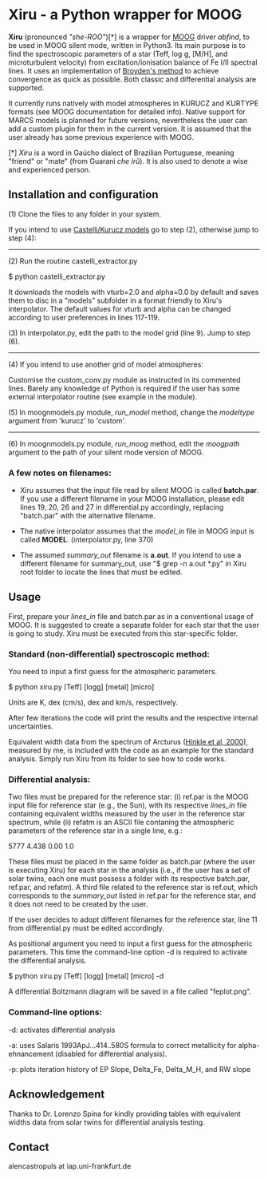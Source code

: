 # Xiru - a Python wrapper for MOOG

**Xiru** (pronounced *"she-ROO"*)[\*] is a wrapper for [MOOG](https://www.as.utexas.edu/~chris/moog.html) driver *abfind*, to be used in MOOG silent mode, written in Python3. Its main purpose is to find the spectroscopic parameters of a star (Teff, log g, [M/H], and microturbulent velocity) from excitation/ionisation balance of Fe I/II spectral lines. It uses an implementation of [Broyden's method](https://www.ams.org/journals/mcom/1965-19-092/S0025-5718-1965-0198670-6/home.html) to achieve convergence as quick as possible. Both classic and differential analysis are supported.

It currently runs natively with model atmospheres in KURUCZ and KURTYPE formats (see MOOG documentation for detailed info). Native support for MARCS models is planned for future versions, nevertheless the user can add a custom plugin for them in the current version. It is assumed that the user already has some previous experience with MOOG.

[\*] *Xiru* is a word in Gaúcho dialect of Brazilian Portuguese, meaning "friend" or "mate" (from Guarani *che irũ*). It is also used to denote a wise and experienced person.

## Installation and configuration

(1) Clone the files to any folder in your system.

If you intend to use [Castelli/Kurucz models](https://wwwuser.oats.inaf.it/castelli/grids.html) go to step (2), otherwise jump to step (4):

---

(2) Run the routine castelli_extractor.py

$ python castelli_extractor.py

It downloads the models with vturb=2.0 and alpha=0.0 by default and saves them to disc in a "models" subfolder in a format friendly to Xiru's interpolator. The default values for vturb and alpha can be changed according to user preferences in lines 117-119. 

(3) In interpolator.py, edit the path to the model grid (line 9). Jump to step (6).

---

(4) If you intend to use another grid of model atmospheres:

Customise the custom_conv.py module as instructed in its commented lines. Barely any knowledge of Python is required if the user has some external interpolator routine (see example in the module).

(5) In moognmodels.py module, *run_model* method, change the *modeltype* argument from 'kurucz' to 'custom'.

---

(6) In moognmodels.py module, *run_moog* method, edit the *moogpath* argument to the path of your silent mode version of MOOG.

### A few notes on filenames:

- Xiru assumes that the input file read by silent MOOG is called **batch.par**. If you use a different filename in your MOOG installation, please edit lines 19, 20, 26 and 27 in differential.py accordingly, replacing "batch.par" with the alternative filename.

- The native interpolator assumes that the *model_in* file in MOOG input is called **MODEL**. (interpolator.py, line 370)

- The assumed *summary_out* filename is **a.out**. If you intend to use a different filename for summary_out, use "$ grep -n a.out \*.py" in Xiru root folder to locate the lines that must be edited.

## Usage

First, prepare your *lines_in* file and batch.par as in a conventional usage of MOOG. It is suggested to create a separate folder for each star that the user is going to study. Xiru must be executed from this star-specific folder.

### Standard (non-differential) spectroscopic method:

You need to input a first guess for the atmospheric parameters.

$ python xiru.py [Teff] [logg] [metal] [micro]

Units are K, dex (cm/s), dex and km/s, respectively.

After few iterations the code will print the results and the respective internal uncertainties.

Equivalent width data from the spectrum of Arcturus ([Hinkle et al, 2000](http://ast.noao.edu/data/other)), measured by me, is included with the code as an example for the standard analysis. Simply run Xiru from its folder to see how to code works.

### Differential analysis:

Two files must be prepared for the reference star: (i) ref.par is the MOOG input file for reference star (e.g., the Sun), with its respective *lines_in* file containing equivalent widths measured by the user in the reference star spectrum, while (ii) refatm is an ASCII file contaning the atmospheric parameters of the reference star in a single line, e.g.:

5777 4.438 0.00 1.0

These files must be placed in the same folder as batch.par (where the user is executing Xiru) for each star in the analysis (i.e., if the user has a set of solar twins, each one must possess a folder with its respective batch.par, ref.par, and refatm). A third file related to the reference star is ref.out, which corresponds to the *summary_out* listed in ref.par for the reference star, and it does not need to be created by the user.

If the user decides to adopt different filenames for the reference star, line 11 from differential.py must be edited accordingly.

As positional argument you need to input a first guess for the atmospheric parameters. This time the command-line option -d is required to activate the differential analysis.

$ python xiru.py [Teff] [logg] [metal] [micro] -d

A differential Boltzmann diagram will be saved in a file called "feplot.png".

### Command-line options:

-d: activates differential analysis

-a: uses Salaris 1993ApJ...414..580S formula to correct metallicity for alpha-ehnancement (disabled for differential analysis).

-p: plots iteration history of EP Slope, Delta_Fe, Delta_M_H, and RW slope

## Acknowledgement

Thanks to Dr. Lorenzo Spina for kindly providing tables with equivalent widths data from solar twins for differential analysis testing.

## Contact

alencastropuls at iap.uni-frankfurt.de
